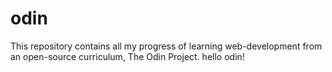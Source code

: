 # odin
This repository contains all my progress of learning web-development from an open-source curriculum, The Odin Project. 
hello odin!
